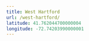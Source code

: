```yaml
---
title: West Hartford
url: /west-hartford/
latitude: 41.762044700000004
longitude: -72.74203990000001
---
```

